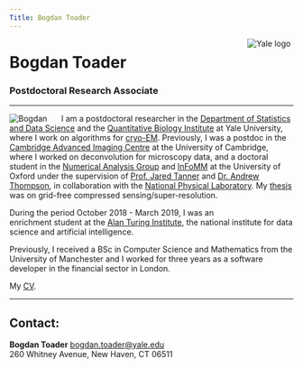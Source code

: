 ```yaml
---
Title: Bogdan Toader
---
```


<img src="/img/yale.png" style="max-height:80px;min-width:40px;float:right;margin-right:5px;margin-bottom:10px" alt="Yale logo" />


# Bogdan Toader
### Postdoctoral Research Associate 


---

<img src="/img/me_square.png" style="max-width:25%;min-width:40px;float:left;margin-right:5%;border-radius:4%" alt="Bogdan" />
<!--<img src="/img/me.jpg" style="max-width:25%;min-width:40px;float:left;margin-right:5%;border-radius:4%" alt="Bogdan" />-->

I am a postdoctoral researcher in the [Department of Statistics and Data Science](https://statistics.yale.edu)
and the [Quantitative Biology Institute](https://qbio.yale.edu) at Yale University,
where I work on algorithms for [cryo-EM](https://en.wikipedia.org/wiki/Cryogenic_electron_microscopy). 
Previously, I was a postdoc in the [Cambridge Advanced Imaging Centre](https://caic.bio.cam.ac.uk) 
at the University of Cambridge, where I worked on deconvolution for microscopy data, 
and a doctoral student in the [Numerical Analysis Group](https://www.maths.ox.ac.uk/groups/numerical-analysis)
and
[InFoMM](https://www.maths.ox.ac.uk/study-here/postgraduate-study/industrially-focused-mathematical-modelling-epsrc-cdt) 
at the University of Oxford under the supervision of 
[Prof. Jared Tanner](https://people.maths.ox.ac.uk/tanner/) and 
[Dr. Andrew Thompson](https://people.maths.ox.ac.uk/thompson/),
in collaboration with the 
[National Physical Laboratory](http://www.npl.co.uk/).
My [thesis](Bogdan_Toader_thesis.pdf) was on grid-free compressed sensing/super-resolution.

During the period October 2018 - March 2019, I was an  
enrichment student at the 
[Alan Turing Institute](https://www.turing.ac.uk),
the national institute for data science and artificial intelligence.

Previously, I received a BSc in Computer Science and Mathematics from 
the University of Manchester and I worked for three years
as a software developer in the financial sector in London.

My [CV](Bogdan_Toader_CV_Oct2021.pdf).

---

## Contact:

**Bogdan Toader**  [bogdan.toader@yale.edu](mailto:bogdan.toader@yale.edu)</br>
260 Whitney Avenue, New Haven, CT 06511</br>




